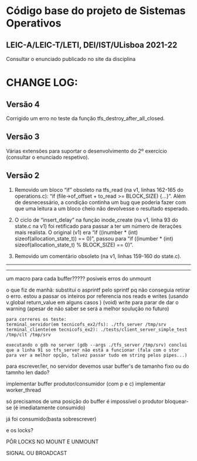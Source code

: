 Código base do projeto de Sistemas Operativos
====================================

LEIC-A/LEIC-T/LETI, DEI/IST/ULisboa 2021-22
---------------------------------------------------------------

Consultar o enunciado publicado no site da disciplina

CHANGE LOG:
============

**Versão 4**
-----------------

Corrigido um erro no teste da função tfs_destroy_after_all_closed.

**Versão 3**
-----------------

Várias extensões para suportar o desenvolvimento do 2º exercício (consultar o enunciado respetivo).

**Versão 2**
-----------------

1. Removido um bloco “if” obsoleto na tfs_read (na v1, linhas 162-165 do operations.c): “if (file->of_offset + to_read >= BLOCK_SIZE) {...}”. Além de desnecessário, a condição continha um bug que poderia fazer com que uma leitura a um bloco cheio não devolvesse o resultado esperado.

2. O ciclo de “insert_delay” na função inode_create (na v1, linha 93 do state.c na v1) foi retificado para passar a ter um número de iterações mais realista.
O original (v1) era “if ((inumber * (int) sizeof(allocation_state_t)) == 0)”, passou para “if ((inumber * (int) sizeof(allocation_state_t) % BLOCK_SIZE) == 0)”.

3. Removido um comentário obsoleto (na v1, linhas 159-160 do state.c).

-----------------
-----------------

um macro para cada buffer?????
posiveis erros do unmount


o que fiz de manhã:
    substitui o asprintf pelo sprintf pq não conseguia retirar o erro.
    estou a passar os inteiros por referencia nos reads e writes (usando v.global return_value em alguns casos )
    (void) write para parar de dar o warning (apesar de não saber se será a melhor soulução no futuro)

    para correres os teste:
    terminal_servidor(em tecnicofs_ex2/fs): ./tfs_server /tmp/srv
    terminal_cliente(em tecnicofs_ex2): ./tests/client_server_simple_test /tmp/clt /tmp/srv
    
    executando o gdb no server (gdb --args ./tfs_server /tmp/srv) conclui que a linha 91 so tfs_server não está a funcionar (fala com o stor para ver a melhor opção, talvez passar tudo em string pelos pipes...)





para escrever/ler, no servidor devemos usar buffer's de tamanho fixo ou do tamnho len dado?



implementar buffer produtor/consumidor (com p e c) 
implementar worker_thread


só precisamos de uma posição do buffer
é impossível o produtor bloquear-se (é imediatamente consumido)

já foi consumido(basta sobrescrever)

e os locks?

PÔR LOCKS NO MOUNT E UNMOUNT

SIGNAL OU BROADCAST